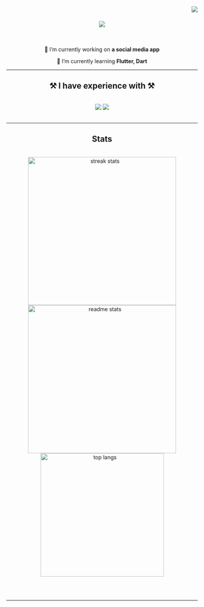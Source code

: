 <img align="right" src="https://visitor-badge.laobi.icu/badge?page_id=bvbfuchs.bvbfuchs" />

<h1 align="center">
    <img src="https://readme-typing-svg.herokuapp.com/?font=Righteous&size=35&center=true&vCenter=true&width=500&height=70&duration=4000&lines=Hi+There!+👋;+Hallo+👋;+Bonjour+👋;" />
</h1>
  
<br/>

<div align="center">
 
 🔭 I’m currently working on **a social media app**
 
 🌱 I’m currently learning **Flutter, Dart**

 </div>

 <hr/>

 <h2 align="center">⚒️ I have experience with ⚒️</h2>
<br/>
<div align="center">
    <img src="https://skillicons.dev/icons?i=unity,cs,nodejs,discordjs" />
    <img src="https://skillicons.dev/icons?i=flutter,dart,firebase" /><br>
</div>

<br/>

<hr/>

<h2 align="center">Stats</h2>
<br>
<div align=center>
  <img width=390 src="https://github-readme-streak-stats-salesp07.vercel.app/?user=bvbfuchs&count_private=true&theme=react&border_radius=10" alt="streak stats"/>
  <img width=390 src="https://github-readme-stats-salesp07.vercel.app/api?username=bvbfuchs&count_private=true&show_icons=true&theme=react&rank_icon=github&border_radius=10" alt="readme stats" />
  <br/>
  <img width=325 align="center" src="https://github-readme-stats-salesp07.vercel.app/api/top-langs/?username=bvbfuchs&hide=HTML&langs_count=8&layout=compact&theme=react&border_radius=10&size_weight=0.5&count_weight=0.5&exclude_repo=github-readme-stats" alt="top langs" />
</div>

<br/><br/>

<hr/>

<br/>
